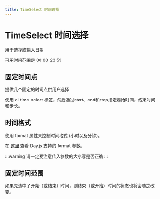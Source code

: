 ```yaml
---
title: TimeSelect 时间选择
---
```


# TimeSelect 时间选择

用于选择或输入日期

可用时间范围是 00:00-23:59

## 固定时间点

提供几个固定的时间点供用户选择

使用 el-time-select 标签，然后通过start、end和step指定起始时间，结束时间和步长。

<preview path="./immobilizationTime" />

## 时间格式

使用 format 属性来控制时间格式 (小时以及分钟)。

在 [这里](https://day.js.org/docs/zh-CN/display/format) 查看 Day.js 支持的 format 参数。

:::warning
请一定要注意传入参数的大小写是否正确
:::

<preview path="./timeFormat" />

## 固定时间范围

如果先选中了开始（或结束）时间，则结束（或开始）时间的状态也将会随之改变。

<preview path="./timeRang" />